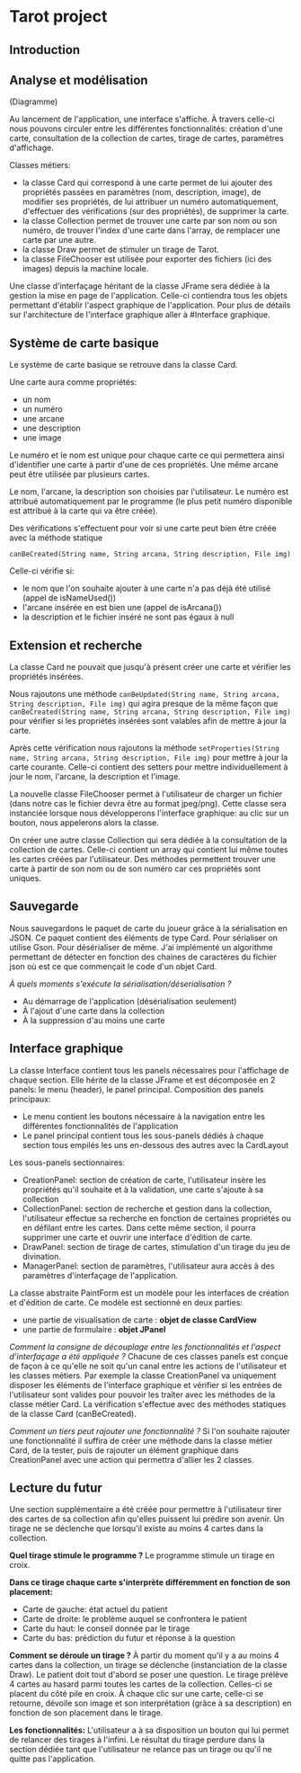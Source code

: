 # Tarot project

## Introduction


## Analyse et modélisation
(Diagramme)

Au lancement de l'application, une interface s'affiche. À travers celle-ci nous pouvons circuler entre les différentes fonctionnalités: création d'une carte, consultation de la collection de cartes, tirage de cartes, paramètres d'affichage.


Classes métiers:
- la classe Card qui correspond à une carte permet de lui ajouter des propriétés passées en paramètres (nom, description, image), de modifier ses propriétés, de lui attribuer un numéro automatiquement, d'effectuer des vérifications (sur des propriétés), de supprimer la carte.
- la classe Collection permet de trouver une carte par son nom ou son numéro, de trouver l'index d'une carte dans l'array, de remplacer une carte par une autre.
- la classe Draw permet de stimuler un tirage de Tarot.
- la classe FileChooser est utilisée pour exporter des fichiers (ici des images) depuis la machine locale.

Une classe d'interfaçage héritant de la classe JFrame sera dédiée à la gestion la mise en page de l'application. Celle-ci contiendra tous les objets permettant d'établir l'aspect graphique de l'application.
Pour plus de détails sur l'architecture de l'interface graphique aller à #Interface graphique.

## Système de carte basique

Le système de carte basique se retrouve dans la classe Card.

Une carte aura comme propriétés: 
- un nom
- un numéro
- une arcane
- une description 
- une image

Le numéro et le nom est unique pour chaque carte ce qui permettera ainsi d'identifier une carte à partir d'une de ces propriétés.
Une même arcane peut être utilisée par plusieurs cartes.

Le nom, l'arcane, la description son choisies par l'utilisateur.
Le numéro est attribué automatiquement par le programme (le plus petit numéro disponible est attribué à la carte qui va être créée).

Des vérifications s'effectuent pour voir si une carte peut bien être créée avec la méthode statique 

```canBeCreated(String name, String arcana, String description, File img)```

Celle-ci vérifie si:
- le nom que l'on souhaite ajouter à une carte n'a pas déjà été utilisé (appel de isNameUsed())
- l'arcane insérée en est bien une (appel de isArcana())
- la description et le fichier inséré ne sont pas égaux à null


## Extension et recherche

La classe Card ne pouvait que jusqu'à présent créer une carte et vérifier les propriétés insérées.

Nous rajoutons une méthode ```canBeUpdated(String name, String arcana, String description, File img)``` qui agira presque de la même façon que  ```canBeCreated(String name, String arcana, String description, File img)``` pour vérifier si les propriétés insérées sont valables afin de mettre à jour la carte. 

Après cette vérification nous rajoutons la méthode ```setProperties(String name, String arcana, String description, File img)``` pour mettre à jour la carte courante. Celle-ci contient des setters pour mettre individuellement à jour le nom, l'arcane, la description et l'image.

La nouvelle classe FileChooser permet à l'utilisateur de charger un fichier (dans notre cas le fichier devra être au format jpeg/png).
Cette classe sera instanciée lorsque nous développerons l'interface graphique: au clic sur un bouton, nous appelerons alors la classe.

On créer une autre classe Collection qui sera dédiée à la consultation de la collection de cartes.
Celle-ci contient un array qui contient lui même toutes les cartes créées par l'utilisateur.
Des méthodes permettent trouver une carte à partir de son nom ou de son numéro car ces propriétés sont uniques.

## Sauvegarde
Nous sauvegardons le paquet de carte du joueur grâce à la sérialisation en JSON.
Ce paquet contient des éléments de type Card.
Pour sérialiser on utilise Gson.
Pour désérialiser de même. J'ai implémenté un algorithme permettant de détecter en fonction des chaines de caractères du fichier json où est ce que commençait le code d'un objet Card.

*À quels moments s'exécute la sérialisation/déserialisation ?*
- Au démarrage de l'application (désérialisation seulement)
- À l'ajout d'une carte dans la collection
- À la suppression d'au moins une carte

## Interface graphique
La classe Interface contient tous les panels nécessaires pour l'affichage de chaque section.
Elle hérite de la classe JFrame et est décomposée en 2 panels: le menu (header), le panel principal.
Composition des panels principaux:
- Le menu contient les boutons nécessaire à la navigation entre les différentes fonctionnalités de l'application
- Le panel principal contient tous les sous-panels dédiés à chaque section tous empilés les uns en-dessous des autres avec la CardLayout

Les sous-panels sectionnaires:
- CreationPanel: section de création de carte, l'utilisateur insère les propriétés qu'il souhaite et à la validation, une carte s'ajoute à sa collection
- CollectionPanel: section de recherche et gestion dans la collection, l'utilisateur effectue sa recherche en fonction de certaines propriétés ou en défilant entre les cartes. Dans cette même section, il pourra supprimer une carte et ouvrir une interface d'édition de carte.
- DrawPanel: section de tirage de cartes, stimulation d'un tirage du jeu de divination.
- ManagerPanel: section de paramètres, l'utilisateur aura accès à des paramètres d'interfaçage de l'application.

La classe abstraite PaintForm est un modèle pour les interfaces de création et d'édition de carte.
Ce modèle est sectionné en deux parties: 
- une partie de visualisation de carte : **objet de classe CardView**
- une partie de formulaire : **objet JPanel**

*Comment la consigne de découplage entre les fonctionnalités et l'aspect d'interfaçage a été appliquée ?*
Chacune de ces classes panels est conçue de façon à ce qu'elle ne soit qu'un canal entre les actions de l'utilisateur et les classes métiers.
Par exemple la classe CreationPanel va uniquement disposer les éléments de l'interface graphique et vérifier si les entrées de l'utilisateur sont valides pour pouvoir les traîter avec les méthodes de la classe métier Card. La vérification s'effectue avec des méthodes statiques de la classe Card (canBeCreated).

*Comment un tiers peut rajouter une fonctionnalité ?*
Si l'on souhaite rajouter une fonctionnalité il suffira de créer une méthode dans la classe métier Card, de la tester, puis de rajouter un élément graphique dans CreationPanel avec une action qui permettra d'allier les 2 classes.

## Lecture du futur
Une section supplémentaire a été créée pour permettre à l'utilisateur tirer des cartes de sa collection afin qu'elles puissent lui prédire son avenir.
Un tirage ne se déclenche que lorsqu'il existe au moins 4 cartes dans la collection.

**Quel tirage stimule le programme ?**
Le programme stimule un tirage en croix. 

**Dans ce tirage chaque carte s'interprète différemment en fonction de son placement:**
- Carte de gauche: état actuel du patient
- Carte de droite: le problème auquel se confrontera le patient
- Carte du haut: le conseil donnée par le tirage
- Carte du bas: prédiction du futur et réponse à la question

**Comment se déroule un tirage ?**
À partir du moment qu'il y a au moins 4 cartes dans la collection, un tirage se déclenche (instanciation de la classe Draw).
Le patient doit tout d'abord se poser une question.
Le tirage prélève 4 cartes au hasard parmi toutes les cartes de la collection. Celles-ci se placent du côté pile en croix.
À chaque clic sur une carte, celle-ci se retourne, dévoile son image et son interprétation (grâce à sa description) en fonction de son placement dans le tirage.

**Les fonctionnalités:**
L'utilisateur a à sa disposition un bouton qui lui permet de relancer des tirages à l'infini.
Le résultat du tirage perdure dans la section dédiée tant que l'utilisateur ne relance pas un tirage ou qu'il ne quitte pas l'application.

